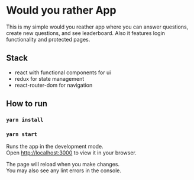 # Would you rather App

This is my simple would you reather app where you can answer questions, create new questions, and see leaderboard. Also it features login functionality and protected pages.

## Stack

- react with functional components for ui
- redux for state management
- react-router-dom for navigation

## How to run

### `yarn install`

### `yarn start`

Runs the app in the development mode.\
Open [http://localhost:3000](http://localhost:3000) to view it in your browser.

The page will reload when you make changes.\
You may also see any lint errors in the console.
